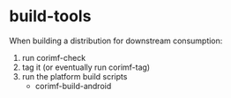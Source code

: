 build-tools
===========

When building a distribution for downstream consumption:

1. run corimf-check
2. tag it (or eventually run corimf-tag)
3. run the platform build scripts
   - corimf-build-android
